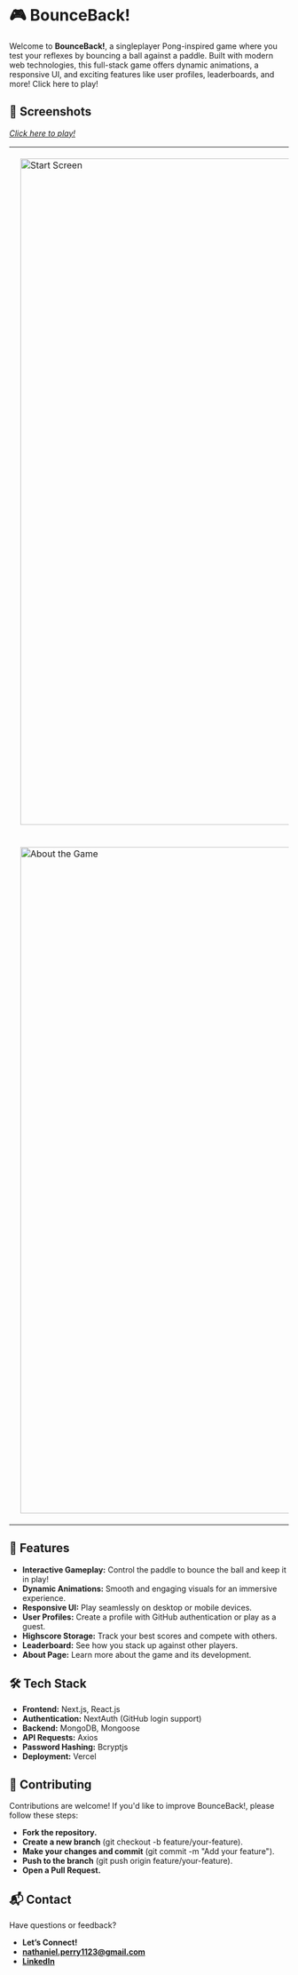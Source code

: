 # 🎮 BounceBack!

Welcome to **BounceBack!**, a singleplayer Pong-inspired game where you test your reflexes by bouncing a ball against a paddle. Built with modern web technologies, this full-stack game offers dynamic animations, a responsive UI, and exciting features like user profiles, leaderboards, and more!
Click here to play!

## 📸 Screenshots

_[Click here to play!](https://bounceback-zeta.vercel.app/)_

<table>
  <tr>
    <td style="padding: 20px;">
      <img src="https://drive.google.com/uc?export=view&id=11PV-ociM1-M7oivNpbBqimppa6gSoll6" alt="Start Screen" width="1200px"/>
    </td>
  </tr>
  <tr>
    <td style="padding: 20px;">
      <img src="https://drive.google.com/uc?export=view&id=1SRNxpMGoKmbEObCDbucx68U7-Xfet8JV" alt="About the Game" width="1200px" />
    </td>
  </tr>
  </table>

## 🎯 Features

- **Interactive Gameplay:** Control the paddle to bounce the ball and keep it in play!
- **Dynamic Animations:** Smooth and engaging visuals for an immersive experience.
- **Responsive UI:** Play seamlessly on desktop or mobile devices.
- **User Profiles:** Create a profile with GitHub authentication or play as a guest.
- **Highscore Storage:** Track your best scores and compete with others.
- **Leaderboard:** See how you stack up against other players.
- **About Page:** Learn more about the game and its development.

## 🛠️ Tech Stack

- **Frontend:** Next.js, React.js
- **Authentication:** NextAuth (GitHub login support)
- **Backend:** MongoDB, Mongoose
- **API Requests:** Axios
- **Password Hashing:** Bcryptjs
- **Deployment:** Vercel

## 🤝 Contributing

Contributions are welcome! If you'd like to improve BounceBack!, please follow these steps:

- **Fork the repository.**
- **Create a new branch** (git checkout -b feature/your-feature).
- **Make your changes and commit** (git commit -m "Add your feature").
- **Push to the branch** (git push origin feature/your-feature).
- **Open a Pull Request.**

## 📬 Contact

Have questions or feedback?

- **Let’s Connect!**
- **[nathaniel.perry1123@gmail.com](mailto:nathaniel.perry1123@gmail.com)**
- **[LinkedIn](https://www.linkedin.com/in/nathaniel-perry-646bb4326)**
